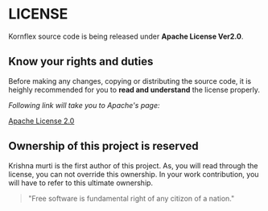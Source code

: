 # LICENSE #

Kornflex source code is being released under **Apache License Ver2.0**.

## Know your rights and duties ##

Before making any changes, copying or distributing the source code, it is heighly recommended for you
to **read and understand** the license properly.

*Following link will take you to Apache's page:*

[Apache License 2.0](http://www.apache.org/licenses/LICENSE-2.0)

## Ownership of this project is reserved ##

Krishna murti is the first author of this project. As, you will read through the license, you can not 
override this ownership. In your work contribution, you will have to refer to this ultimate ownership.

> "Free software is fundamental right of any citizon of a nation."